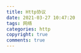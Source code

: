 ```yaml
---
title: Http协议
date: 2021-03-27 10:47:20
tags: 网络
categories: http
copyright: true
comments: true
---
```


